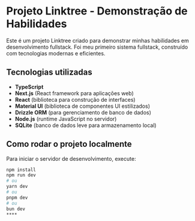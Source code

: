 # Projeto Linktree - Demonstração de Habilidades

Este é um projeto Linktree criado para demonstrar minhas habilidades em desenvolvimento fullstack. Foi meu primeiro sistema fullstack, construído com tecnologias modernas e eficientes.

## Tecnologias utilizadas

- **TypeScript**  
- **Next.js** (React framework para aplicações web)  
- **React** (biblioteca para construção de interfaces)  
- **Material UI** (biblioteca de componentes UI estilizados)  
- **Drizzle ORM** (para gerenciamento de banco de dados)  
- **Node.js** (runtime JavaScript no servidor)  
- **SQLite** (banco de dados leve para armazenamento local)  

## Como rodar o projeto localmente

Para iniciar o servidor de desenvolvimento, execute:

```bash
npm install
npm run dev
# ou
yarn dev
# ou
pnpm dev
# ou
bun dev
****
